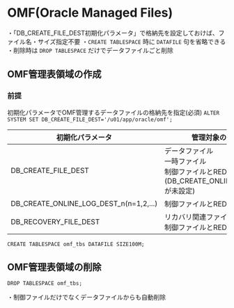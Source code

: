 # OMF(Oracle Managed Files)

・「DB_CREATE_FILE_DEST初期化パラメータ」で格納先を設定しておけば、ファイル名・サイズ指定不要
・`CREATE TABLESPACE` 時に `DATAFILE` 句を省略できる
・削除時は `DROP TABLESPACE` だけでデータファイルごと削除
## OMF管理表領域の作成

### 前提
初期化パラメータでOMF管理するデータファイルの格納先を指定(必須)
`ALTER SYSTEM SET DB_CREATE_FILE_DEST='/u01/app/oracle/omf';`

| 初期化パラメータ                               | 管理対象のファイル                                                                 |
| -------------------------------------- | ------------------------------------------------------------------------- |
| DB_CREATE_FILE_DEST                    | データファイル<br>一時ファイル<br>制御ファイルとREDOファイル<br>(DB_CREATE_ONLINE_LOG_DEST_nが未設定) |
| DB_CREATE_ONLINE_LOG_DEST_n(n=1,2,...) | 制御ファイルとREDOファイル                                                           |
| DB_RECOVERY_FILE_DEST                  | リカバリ関連ファイル<br>制御ファイルとREDOファイル                                             |

`CREATE TABLESPACE omf_tbs DATAFILE SIZE100M;`
## OMF管理表領域の削除

`DROP TABLESPACE omf_tbs;`

・制御ファイルだけでなくデータファイルからも自動削除
